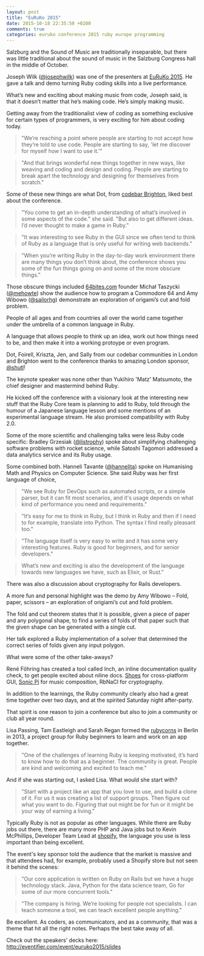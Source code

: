 ```yaml
---
layout: post
title: "EuRuKo 2015"
date: 2015-10-18 22:35:50 +0200
comments: true
categories: euruko conference 2015 ruby europe programming
---
```


Salzburg and the Sound of Music are traditionally inseparable, but there was little traditional about the sound of music in the Salzburg Congress hall in the middle of October.

Joseph Wilk ([@josephwilk](https://twitter.com/josephwilk)) was one of the presenters at [EuRuKo 2015](http://www.euruko2015.org/). He gave a talk and demo turning Ruby coding skills into a live performance. 

What’s new and exciting about making music from code, Joseph said, is that it doesn’t matter that he’s making code. He’s simply making music. 

Getting away from the traditionalist view of coding as something exclusive for certain types of programmers, is very exciting for him about coding today. 

> "We’re reaching a point where people are starting to not accept how they’re told to use code. People are starting to say, 'let me discover for myself how I want to use it.’"

> "And that brings wonderful new things together in new ways, like weaving and coding and design and coding. People are starting to break apart the technology and designing for themselves from scratch."

Some of these new things are what Dot, from [codebar Brighton](https://codebar.io/brighton), liked best about the conference. 

> "You come to get an in-depth understanding of what’s involved in some aspects of the code." she said. "But also to get different ideas. I’d never thought to make a game in Ruby."

> "It was interesting to see Ruby in the GUI since we often tend to think of Ruby as a language that is only useful for writing web backends."

> "When you’re writing Ruby in the day-to-day work environment there are many things you don’t think about, the conference shows you some of the fun things going on and some of the more obscure things."

Those obscure things included [64bites.com](http://64bites.com/) founder Michał Taszycki ([@mehowte](https://twitter.com/mehowte)) show the audience how to program a Commodore 64 and Amy Wibowo ([@sailorhg](https://twitter.com/sailorhg)) demonstrate an exploration of origami’s cut and fold problem.

People of all ages and from countries all over the world came together under the umbrella of a common language in Ruby. 

A language that allows people to think up an idea, work out how things need to be, and then make it into a working protoype or even program.

Dot, Foirell, Kriszta, Jen, and Sally from our codebar communities in London and Brighton went to the conference thanks to amazing London sponsor, [@shutl](https://shutl.com/uk/)!

The keynote speaker was none other than Yukihiro 'Matz' Matsumoto, the chief designer and mastermind behind Ruby.

He kicked off the conference with a visionary look at the interesting new stuff that the Ruby Core team is planning to add to Ruby, told through the humour of a Japanese language lesson and some mentions of an experimental language stream. He also promised compatibility with Ruby 2.0.

Some of the more scientific and challenging talks were less Ruby code specific: Bradley Grzesiak ([@listrophy](https://twitter.com/listrophy)) spoke about simplifying challenging software problems with rocket science, while Satoshi Tagomori addressed a data analytics service and its Ruby usage.

Some combined both. Hanneli Tavante ([@hannelita](https://twitter.com/hannelita)) spoke on Humanising Math and Physics on Computer Science. She said Ruby was her first language of choice,

> "We see Ruby for DevOps such as automated scripts, or a simple parser, but it can fit most scenarios, and it's usage depends on what kind of performance you need and requirements."

> "It’s easy for me to think in Ruby, but I think in Ruby and then if I need to for example, translate into Python. The syntax I find really pleasant too."

> "The language itself is very easy to write and it has some very interesting features. Ruby is good for beginners, and for senior developers."

> What’s new and exciting is also the development of the language towards new languages we have, such as Elixir, or Rust."

There was also a discussion about cryptography for Rails developers.

A more fun and personal highlight was the demo by Amy Wibowo – Fold, paper, scissors – an exploration of origiami’s cut and fold problem. 

The fold and cut theorem states that it is possible, given a piece of paper and any polygonal shape, to find a series of folds of that paper such that the given shape can be generated with a single cut. 

Her talk explored a Ruby implementation of a solver that determined the correct series of folds given any input polygon.

What were some of the other take-aways?

René Föhring has created a tool called Inch, an inline documentation quality check, to get people excited about niline docs. [Shoes](http://shoesrb.com/) for cross-platform GUI, [Sonic Pi](http://sonic-pi.net/) for music composition, RbNaCl for cryptography.

In addition to the learnings, the Ruby community clearly also had a great time together over two days, and at the spirited Saturday night after-party.

That spirit is one reason to join a conference but also to join a community or club all year round. 

Lisa Passing, Tam Eastleigh and Sarah Regan formed the [rubycorns](http://rubycorns.club/jekyll/) in Berlin in 2013, a project group for Ruby beginners to learn and work on an app together. 

> "One of the challenges of learning Ruby is keeping motivated, it’s hard to know how to do that as a beginner. The community is great. People are kind and welcoming and excited to teach me."

And if she was starting out, I asked Lisa. What would she start with? 

> "Start with a project like an app that you love to use, and build a clone of it. For us it was creating a list of support groups. Then figure out what you want to do. Figuring that out might be for fun or it might be your way of earning a living."

Typically Ruby is not as popular as other languages. While there are Ruby jobs out there, there are many more PHP and Java jobs but to Kevin McPhillips, Developer Team Lead at [shopify](https://www.shopify.co.uk/), the language you use is less important than being excellent.

The event's key sponsor told the audience that the market is massive and that attendees had, for example, probably used a Shopify store but not seen it behind the scenes:

> "Our core application is written on Ruby on Rails but we have a huge technology stack. Java, Python for the data science team, Go for some of our more concurrent tools."

> "The company is hiring. We’re looking for people not specialists. I can teach someone a tool, we can teach excellent people anything."

Be excellent. As coders, as communicators, and as a community, that was a theme that hit all the right notes. Perhaps the best take away of all.

Check out the speakers’ decks here: http://eventifier.com/event/euruko2015/slides
